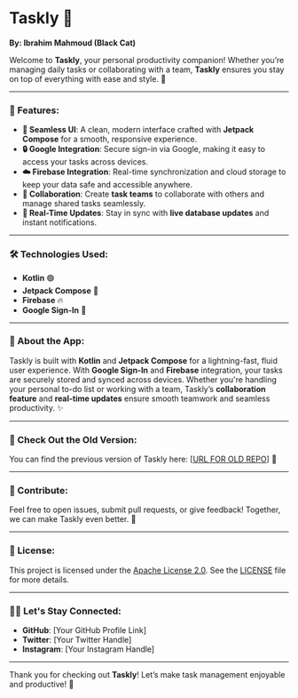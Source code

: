 # Taskly 🚀

**By: Ibrahim Mahmoud (Black Cat)**

Welcome to **Taskly**, your personal productivity companion! Whether you’re managing daily tasks or collaborating with a team, **Taskly** ensures you stay on top of everything with ease and style. 🎯

---

### 🌟 Features:

- **💎 Seamless UI**: A clean, modern interface crafted with **Jetpack Compose** for a smooth, responsive experience.
- **🔒 Google Integration**: Secure sign-in via Google, making it easy to access your tasks across devices.
- **☁️ Firebase Integration**: Real-time synchronization and cloud storage to keep your data safe and accessible anywhere.
- **🤝 Collaboration**: Create **task teams** to collaborate with others and manage shared tasks seamlessly.
- **📲 Real-Time Updates**: Stay in sync with **live database updates** and instant notifications.

---

### 🛠 Technologies Used:

- **Kotlin** 🟢
- **Jetpack Compose** 🖤
- **Firebase** 🔥
- **Google Sign-In** 🔑

---

### 📱 About the App:

Taskly is built with **Kotlin** and **Jetpack Compose** for a lightning-fast, fluid user experience. With **Google Sign-In** and **Firebase** integration, your tasks are securely stored and synced across devices. Whether you're handling your personal to-do list or working with a team, Taskly’s **collaboration feature** and **real-time updates** ensure smooth teamwork and seamless productivity. ✨

---

### 🔗 Check Out the Old Version:

You can find the previous version of Taskly here: [[URL FOR OLD REPO](https://github.com/BIackCatt/Todo-Android-App)] 🔄

---

### 🤝 Contribute:

Feel free to open issues, submit pull requests, or give feedback! Together, we can make Taskly even better. 💬

---

### 📜 License:

This project is licensed under the [Apache License 2.0](https://www.apache.org/licenses/LICENSE-2.0). See the [LICENSE](LICENSE) file for more details.

---

### 👨‍💻 Let's Stay Connected:

- **GitHub**: [Your GitHub Profile Link]  
- **Twitter**: [Your Twitter Handle]  
- **Instagram**: [Your Instagram Handle]

---

Thank you for checking out **Taskly**! Let’s make task management enjoyable and productive! 💪

